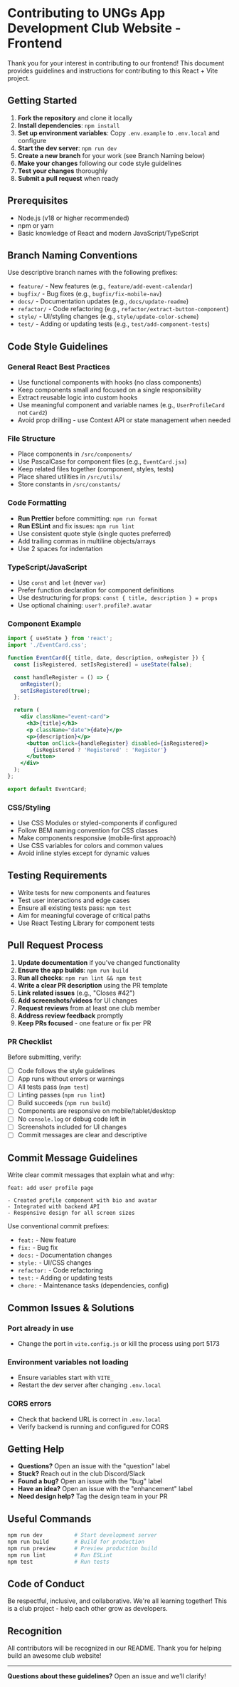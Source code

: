 # Contributing to UNGs App Development Club Website - Frontend

Thank you for your interest in contributing to our frontend! This document provides guidelines and instructions for contributing to this React + Vite project.

## Getting Started

1. **Fork the repository** and clone it locally
2. **Install dependencies**: `npm install`
3. **Set up environment variables**: Copy `.env.example` to `.env.local` and configure
4. **Start the dev server**: `npm run dev`
5. **Create a new branch** for your work (see Branch Naming below)
6. **Make your changes** following our code style guidelines
7. **Test your changes** thoroughly
8. **Submit a pull request** when ready

## Prerequisites

- Node.js (v18 or higher recommended)
- npm or yarn
- Basic knowledge of React and modern JavaScript/TypeScript

## Branch Naming Conventions

Use descriptive branch names with the following prefixes:

- `feature/` - New features (e.g., `feature/add-event-calendar`)
- `bugfix/` - Bug fixes (e.g., `bugfix/fix-mobile-nav`)
- `docs/` - Documentation updates (e.g., `docs/update-readme`)
- `refactor/` - Code refactoring (e.g., `refactor/extract-button-component`)
- `style/` - UI/styling changes (e.g., `style/update-color-scheme`)
- `test/` - Adding or updating tests (e.g., `test/add-component-tests`)

## Code Style Guidelines

### General React Best Practices
- Use functional components with hooks (no class components)
- Keep components small and focused on a single responsibility
- Extract reusable logic into custom hooks
- Use meaningful component and variable names (e.g., `UserProfileCard` not `Card2`)
- Avoid prop drilling - use Context API or state management when needed

### File Structure
- Place components in `/src/components/`
- Use PascalCase for component files (e.g., `EventCard.jsx`)
- Keep related files together (component, styles, tests)
- Place shared utilities in `/src/utils/`
- Store constants in `/src/constants/`

### Code Formatting
- **Run Prettier** before committing: `npm run format`
- **Run ESLint** and fix issues: `npm run lint`
- Use consistent quote style (single quotes preferred)
- Add trailing commas in multiline objects/arrays
- Use 2 spaces for indentation

### TypeScript/JavaScript
- Use `const` and `let` (never `var`)
- Prefer function declaration for component definitions
- Use destructuring for props: `const { title, description } = props`
- Use optional chaining: `user?.profile?.avatar`

### Component Example
```jsx
import { useState } from 'react';
import './EventCard.css';

function EventCard({ title, date, description, onRegister }) {
  const [isRegistered, setIsRegistered] = useState(false);

  const handleRegister = () => {
    onRegister();
    setIsRegistered(true);
  };

  return (
    <div className="event-card">
      <h3>{title}</h3>
      <p className="date">{date}</p>
      <p>{description}</p>
      <button onClick={handleRegister} disabled={isRegistered}>
        {isRegistered ? 'Registered' : 'Register'}
      </button>
    </div>
  );
};

export default EventCard;
```

### CSS/Styling
- Use CSS Modules or styled-components if configured
- Follow BEM naming convention for CSS classes
- Make components responsive (mobile-first approach)
- Use CSS variables for colors and common values
- Avoid inline styles except for dynamic values

## Testing Requirements

- Write tests for new components and features
- Test user interactions and edge cases
- Ensure all existing tests pass: `npm test`
- Aim for meaningful coverage of critical paths
- Use React Testing Library for component tests

## Pull Request Process

1. **Update documentation** if you've changed functionality
2. **Ensure the app builds**: `npm run build`
3. **Run all checks**: `npm run lint && npm test`
4. **Write a clear PR description** using the PR template
5. **Link related issues** (e.g., "Closes #42")
6. **Add screenshots/videos** for UI changes
7. **Request reviews** from at least one club member
8. **Address review feedback** promptly
9. **Keep PRs focused** - one feature or fix per PR

### PR Checklist
Before submitting, verify:
- [ ] Code follows the style guidelines
- [ ] App runs without errors or warnings
- [ ] All tests pass (`npm test`)
- [ ] Linting passes (`npm run lint`)
- [ ] Build succeeds (`npm run build`)
- [ ] Components are responsive on mobile/tablet/desktop
- [ ] No `console.log` or debug code left in
- [ ] Screenshots included for UI changes
- [ ] Commit messages are clear and descriptive

## Commit Message Guidelines

Write clear commit messages that explain what and why:

```
feat: add user profile page

- Created profile component with bio and avatar
- Integrated with backend API
- Responsive design for all screen sizes
```

Use conventional commit prefixes:
- `feat:` - New feature
- `fix:` - Bug fix
- `docs:` - Documentation changes
- `style:` - UI/CSS changes
- `refactor:` - Code refactoring
- `test:` - Adding or updating tests
- `chore:` - Maintenance tasks (dependencies, config)

## Common Issues & Solutions

### Port already in use
- Change the port in `vite.config.js` or kill the process using port 5173

### Environment variables not loading
- Ensure variables start with `VITE_`
- Restart the dev server after changing `.env.local`

### CORS errors
- Check that backend URL is correct in `.env.local`
- Verify backend is running and configured for CORS

## Getting Help

- **Questions?** Open an issue with the "question" label
- **Stuck?** Reach out in the club Discord/Slack
- **Found a bug?** Open an issue with the "bug" label
- **Have an idea?** Open an issue with the "enhancement" label
- **Need design help?** Tag the design team in your PR

## Useful Commands

```bash
npm run dev          # Start development server
npm run build        # Build for production
npm run preview      # Preview production build
npm run lint         # Run ESLint
npm test             # Run tests
```

## Code of Conduct

Be respectful, inclusive, and collaborative. We're all learning together! This is a club project - help each other grow as developers.

## Recognition

All contributors will be recognized in our README. Thank you for helping build an awesome club website!

---

**Questions about these guidelines?** Open an issue and we'll clarify!
